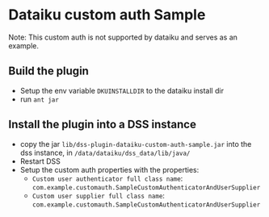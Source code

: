 # Dataiku custom auth Sample

Note: This custom auth is not supported by dataiku and serves as an example.

## Build the plugin

- Setup the env variable `DKUINSTALLDIR` to the dataiku install dir
- run `ant jar`


## Install the plugin into a DSS instance

- copy the jar `lib/dss-plugin-dataiku-custom-auth-sample.jar` into the dss instance, in `/data/dataiku/dss_data/lib/java/`
- Restart DSS
- Setup the custom auth properties with the properties:
  - `Custom user authenticator full class name`: `com.example.customauth.SampleCustomAuthenticatorAndUserSupplier`
  - `Custom user supplier full class name`: `com.example.customauth.SampleCustomAuthenticatorAndUserSupplier`
